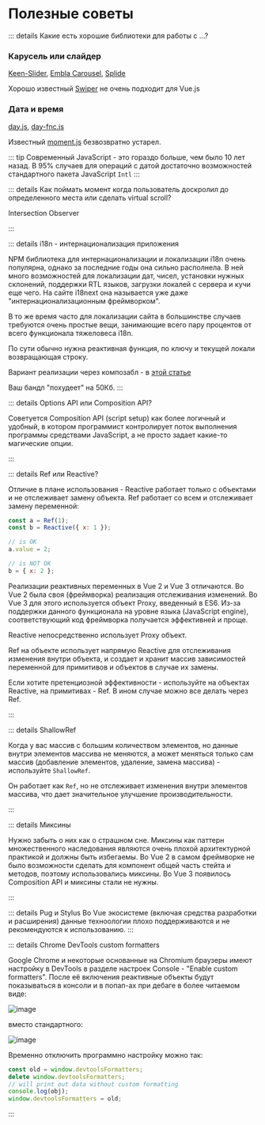 # Полезные советы

::: details Какие есть хорошие библиотеки для работы с ...?

### Карусель или слайдер

[Keen-Slider](https://keen-slider.io/), [Embla Carousel](https://www.embla-carousel.com/), [Splide](https://splidejs.com/)

Хорошо известный [Swiper](https://swiperjs.com/) не очень подходит для Vue.js

### Дата и время

[day.js](https://day.js.org/), [day-fnc.js](https://date-fns.org/)

Известный [moment.js](https://momentjs.com/) безвозвратно устарел.

::: tip
Современный JavaScript - это гораздо больше, чем было 10 лет назад. В 95% случаев для операций с датой достаточно возможностей стандартного пакета JavaScript `Intl`
:::

::: details Как поймать момент когда пользователь доскролил до определенного места или сделать virtual scroll?

Intersection Observer

:::

<!-- В тройке есть только один кейс протекания. -->
<!-- Когда классы корневого элемента компонента совпадают с классами родителя. -->

::: details i18n - интернационализация приложения

NPM библиотека для интернационализации и локализации i18n очень популярна, однако за последние годы она сильно располнела. В ней много возможностей для локализации дат, чисел, установки нужных склонений, поддержки RTL языков, загрузки локалей с сервера и кучи еще чего. На сайте i18next она называется уже даже "интернационализационным фреймворком".

В то же время часто для локализации сайта в большинстве случаев требуются очень простые вещи, занимающие всего пару процентов от всего функционала тяжеловеса i18n.

По сути обычно нужна реактивная функция, по ключу и текущей локали возвращающая строку.

Вариант реализации через композабл - в [этой статье](https://habr.com/ru/articles/736530/)

Ваш бандл "похудеет" на 50Кб.
:::

::: details Options API или Composition API?

Советуется Composition API (script setup) как более логичный и удобный, в котором программист контролирует поток выполнения программы средствами JavaScript, а не просто задает какие-то магические опции.

:::

::: details Ref или Reactive?

Отличие в плане использования - Reactive работает только с объектами и не отслеживает замену объекта. Ref работает со всем и отслеживает замену переменной:

```js
const a = Ref(1);
const b = Reactive({ x: 1 });

// is OK
a.value = 2;

// is NOT OK
b = { x: 2 };
```

Реализации реактивных переменных в Vue 2 и Vue 3 отличаются. Во Vue 2 была своя (фреймворка) реализация отслеживания изменений. Во Vue 3 для этого используется объект Proxy, введенный в ES6. Из-за поддержки данного функционала на уровне языка (JavaScript engine), соответствующий код фреймворка получается эффективней и проще.

Reactive непосредственно использует Proxy объект.

Ref на объекте использует напрямую Reactive для отслеживания изменения внутри объекта, и создает и хранит массив зависимостей переменной для примитивов и объектов в случае их замены.

Если хотите претенциозной эффективности - используйте на объектах Reactive, на примитивах - Ref. В ином случае можно все делать через Ref.

:::

::: details ShallowRef

Когда у вас массив с большим количеством элементов, но данные внутри элементов массива не меняются, а может меняться только сам массив (добавление элементов, удаление, замена массива) - используйте `ShallowRef`.

Он работает как `Ref`, но не отслеживает изменения внутри элементов массива, что дает значительное улучшение производительности.

:::

::: details Миксины

Нужно забыть о них как о страшном сне. Миксины как паттерн множественного наследования являются очень плохой архитектурной практикой и должны быть избегаемы. Во Vue 2 в самом фреймворке не было возможности сделать для компонент общей часть стейта и методов, поэтому использовались миксины. Во Vue 3 появилось Composition API и миксины стали не нужны.

:::

::: details Pug и Stylus
Во Vue экосистеме (включая средства разработки и расширения) данные техноологии плохо поддерживаются и не рекомендуются к использованию.
:::

::: details Chrome DevTools custom formatters

Google Chrome  и некоторые основанные на Chromium браузеры имеют настройку в DevTools в разделе настроек Console - "Enable custom formatters". После её включения реактивные объекты будут показываться в консоли и в попап-ах при дебаге в более читаемом виде:

![image](/images/faq/chrome-formatter-1.jpg)

вместо стандартного:

![image](/images/faq/chrome-formatter-2.jpg)

Временно отключить программно настройку можно так:

```js
const old = window.devtoolsFormatters;
delete window.devtoolsFormatters;
// will print out data without custom formatting
console.log(obj);
window.devtoolsFormatters = old;
```

:::
